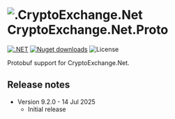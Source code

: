 # ![.CryptoExchange.Net](https://github.com/JKorf/CryptoExchange.Net/blob/ffcb7db8ff597c2f14982d68464015a748815580/CryptoExchange.Net/Icon/icon.png) CryptoExchange.Net.Proto  

[![.NET](https://img.shields.io/github/actions/workflow/status/JKorf/CryptoExchange.Net.Protobuf/dotnet.yml?style=for-the-badge)](https://github.com/JKorf/CryptoExchange.NetProtobuf/actions/workflows/dotnet.yml) [![Nuget downloads](https://img.shields.io/nuget/dt/CryptoExchange.NetProtobuf.svg?style=for-the-badge)](https://www.nuget.org/packages/CryptoExchange.NetProtobuf) ![License](https://img.shields.io/github/license/JKorf/CryptoExchange.Net?style=for-the-badge)

Protobuf support for CryptoExchange.Net.

## Release notes
* Version 9.2.0 - 14 Jul 2025
    * Initial release
